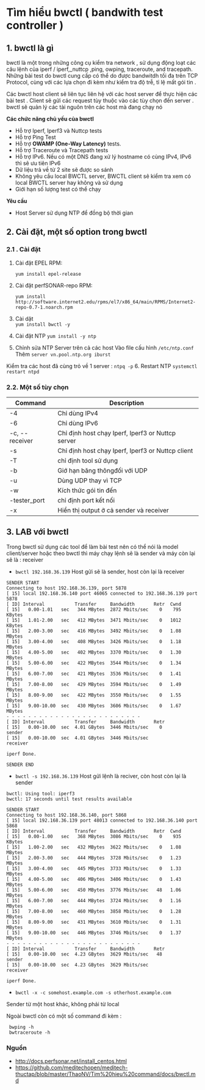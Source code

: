 # Tìm hiểu bwctl ( bandwith test controller ) 


## 1. bwctl là gì
bwctl là một trong những công cụ kiểm tra network , sử dụng động loạt các câu lệnh của iperf /  iperf,_nuttcp ,ping, owping, traceroute, and tracepath. Những bài test do bwctl cung cấp có thể do được bandwitdh tối đa trên TCP Protocol, cùng với các lựa chọn đi kèm như kiểm tra độ trễ, tỉ lệ mất gói tin .

Các bwctl host client sẽ liên tục liên hệ với các host server để thực hiện các bài test . Client sẽ gửi các request tùy thuộc vào các tùy chọn  đến server . bwctl sẽ quản lý các tài nguôn trên các host mà đang chạy nó

**Các chức năng chủ yếu của bwctl**
- Hỗ trợ Iperf, Iperf3 và Nuttcp tests
- Hỗ trợ Ping Test
-  Hỗ trợ  **OWAMP (One-Way Latency)**  tests.
- Hỗ trợ Traceroute và Tracepath tests
- Hỗ trợ IPv6. Nếu có một DNS đang xử lý hostname có cùng IPv4, IPv6 thì sẽ ưu tiên IPv6 
- Dữ liệu trả về từ 2 site sẽ được so sánh
- Không yêu cầu local BWCTL server, BWCTL client sẽ kiểm tra xem có local BWCTL server hay không và sử dụng 
- Giới hạn số lượng test có thể chạy

**Yêu cầu**
- Host Server sử dụng NTP để đồng bộ thời gian

## 2. Cài đặt, một số option trong bwctl
### 2.1 . Cài đặt
1.  Cài đặt EPEL RPM:
    
    `yum install epel-release`
    
2.  Cài đặt perfSONAR-repo RPM:
    
    `yum install http://software.internet2.edu/rpms/el7/x86_64/main/RPMS/Internet2-repo-0.7-1.noarch.rpm`
    
3.  Cài dặt  
  `yum install bwctl -y`

4. Cài đặt NTP
`yum install -y ntp`

5. Chỉnh sửa NTP Server trên cả các host 
Vào file cấu hình `/etc/ntp.conf`
Thêm ``server vn.pool.ntp.org iburst``

Kiểm tra các host đã cùng trỏ về 1 server : `ntpq -p`
6. Restart NTP
`systemctl restart ntpd`

### 2.2. Một số tùy chọn 

|Command| Description |
|------------|---------|
|-4 | Chỉ dùng IPv4 |
|-6| Chỉ dùng IPv6|
|-c, --receiver|Chỉ định host chạy Iperf, Iperf3 or Nuttcp server|
|-s|Chỉ định host chạy Iperf, Iperf3 or Nuttcp client|
|-T| chỉ định tool sử dụng|
|-b| Giớ hạn băng thôngđối với UDP|
|-u| Dùng UDP thay vì TCP|
|-w| Kích thức gói tin đến|
|-tester_port | chỉ định port kết nối|
|-x| Hiển thị output ở cả sender và receiver|

## 3.  LAB với bwctl

Trong bwctl sử dụng các tool để làm bài test nên có thể nói là model client/server hoặc theo bwctl thì máy chạy lệnh sẽ là sender và máy còn lại sẽ là : receiver 

- `bwctl 192.168.36.139`
Host gửi sẽ là sender, host còn lại là receiver

```
SENDER START
Connecting to host 192.168.36.139, port 5878
[ 15] local 192.168.36.140 port 46065 connected to 192.168.36.139 port 5878
[ ID] Interval           Transfer     Bandwidth       Retr  Cwnd
[ 15]   0.00-1.01   sec   344 MBytes  2872 Mbits/sec    0    795 KBytes       
[ 15]   1.01-2.00   sec   412 MBytes  3471 Mbits/sec    0   1012 KBytes       
[ 15]   2.00-3.00   sec   416 MBytes  3492 Mbits/sec    0   1.08 MBytes       
[ 15]   3.00-4.00   sec   408 MBytes  3426 Mbits/sec    0   1.18 MBytes       
[ 15]   4.00-5.00   sec   402 MBytes  3370 Mbits/sec    0   1.30 MBytes       
[ 15]   5.00-6.00   sec   422 MBytes  3544 Mbits/sec    0   1.34 MBytes       
[ 15]   6.00-7.00   sec   421 MBytes  3536 Mbits/sec    0   1.41 MBytes       
[ 15]   7.00-8.00   sec   429 MBytes  3594 Mbits/sec    0   1.49 MBytes       
[ 15]   8.00-9.00   sec   422 MBytes  3550 Mbits/sec    0   1.55 MBytes       
[ 15]   9.00-10.00  sec   430 MBytes  3606 Mbits/sec    0   1.67 MBytes       
- - - - - - - - - - - - - - - - - - - - - - - - -
[ ID] Interval           Transfer     Bandwidth       Retr
[ 15]   0.00-10.00  sec  4.01 GBytes  3446 Mbits/sec    0             sender
[ 15]   0.00-10.00  sec  4.01 GBytes  3446 Mbits/sec                  receiver

iperf Done.

SENDER END

```

- `bwctl -s 192.168.36.139`
Host gửi lệnh là reciver, còn host còn lại là sender

```
bwctl: Using tool: iperf3
bwctl: 17 seconds until test results available

SENDER START
Connecting to host 192.168.36.140, port 5868
[ 15] local 192.168.36.139 port 48013 connected to 192.168.36.140 port 5868
[ ID] Interval           Transfer     Bandwidth       Retr  Cwnd
[ 15]   0.00-1.00   sec   368 MBytes  3086 Mbits/sec    0    935 KBytes       
[ 15]   1.00-2.00   sec   432 MBytes  3622 Mbits/sec    0   1.08 MBytes       
[ 15]   2.00-3.00   sec   444 MBytes  3728 Mbits/sec    0   1.23 MBytes       
[ 15]   3.00-4.00   sec   445 MBytes  3733 Mbits/sec    0   1.33 MBytes       
[ 15]   4.00-5.00   sec   406 MBytes  3406 Mbits/sec    0   1.43 MBytes       
[ 15]   5.00-6.00   sec   450 MBytes  3776 Mbits/sec   48   1.06 MBytes       
[ 15]   6.00-7.00   sec   444 MBytes  3724 Mbits/sec    0   1.16 MBytes       
[ 15]   7.00-8.00   sec   460 MBytes  3858 Mbits/sec    0   1.28 MBytes       
[ 15]   8.00-9.00   sec   431 MBytes  3610 Mbits/sec    0   1.31 MBytes       
[ 15]   9.00-10.00  sec   446 MBytes  3746 Mbits/sec    0   1.37 MBytes       
- - - - - - - - - - - - - - - - - - - - - - - - -
[ ID] Interval           Transfer     Bandwidth       Retr
[ 15]   0.00-10.00  sec  4.23 GBytes  3629 Mbits/sec   48             sender
[ 15]   0.00-10.00  sec  4.23 GBytes  3629 Mbits/sec                  receiver

iperf Done.

```

- `bwctl -x -c somehost.example.com -s otherhost.example.com`

Sender từ một host khác, không phải từ local
          

Ngoài bwctl còn có một số command đi kèm :
```
 bwping -h 
 bwtraceroute -h
```



### Nguồn  

- http://docs.perfsonar.net/install_centos.html
- https://github.com/meditechopen/meditech-thuctap/blob/master/ThaoNV/Tim%20hieu%20command/docs/bwctl.md
